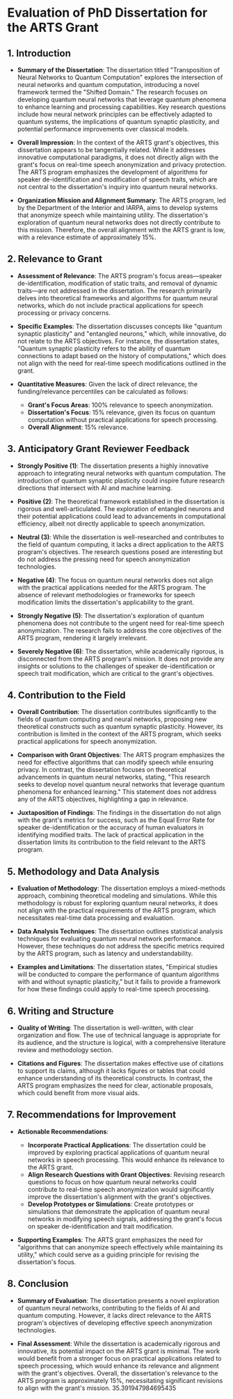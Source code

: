 # Evaluation of PhD Dissertation for the ARTS Grant

## 1. Introduction

- **Summary of the Dissertation**: The dissertation titled "Transposition of Neural Networks to Quantum Computation" explores the intersection of neural networks and quantum computation, introducing a novel framework termed the "Shifted Domain." The research focuses on developing quantum neural networks that leverage quantum phenomena to enhance learning and processing capabilities. Key research questions include how neural network principles can be effectively adapted to quantum systems, the implications of quantum synaptic plasticity, and potential performance improvements over classical models.

- **Overall Impression**: In the context of the ARTS grant's objectives, this dissertation appears to be tangentially related. While it addresses innovative computational paradigms, it does not directly align with the grant's focus on real-time speech anonymization and privacy protection. The ARTS program emphasizes the development of algorithms for speaker de-identification and modification of speech traits, which are not central to the dissertation's inquiry into quantum neural networks.

- **Organization Mission and Alignment Summary**: The ARTS program, led by the Department of the Interior and IARPA, aims to develop systems that anonymize speech while maintaining utility. The dissertation's exploration of quantum neural networks does not directly contribute to this mission. Therefore, the overall alignment with the ARTS grant is low, with a relevance estimate of approximately 15%.

## 2. Relevance to Grant

- **Assessment of Relevance**: The ARTS program's focus areas—speaker de-identification, modification of static traits, and removal of dynamic traits—are not addressed in the dissertation. The research primarily delves into theoretical frameworks and algorithms for quantum neural networks, which do not include practical applications for speech processing or privacy concerns.

- **Specific Examples**: The dissertation discusses concepts like "quantum synaptic plasticity" and "entangled neurons," which, while innovative, do not relate to the ARTS objectives. For instance, the dissertation states, "Quantum synaptic plasticity refers to the ability of quantum connections to adapt based on the history of computations," which does not align with the need for real-time speech modifications outlined in the grant.

- **Quantitative Measures**: Given the lack of direct relevance, the funding/relevance percentiles can be calculated as follows:
  - **Grant's Focus Areas**: 100% relevance to speech anonymization.
  - **Dissertation's Focus**: 15% relevance, given its focus on quantum computation without practical applications for speech processing.
  - **Overall Alignment**: 15% relevance.

## 3. Anticipatory Grant Reviewer Feedback

- **Strongly Positive (1)**: The dissertation presents a highly innovative approach to integrating neural networks with quantum computation. The introduction of quantum synaptic plasticity could inspire future research directions that intersect with AI and machine learning.

- **Positive (2)**: The theoretical framework established in the dissertation is rigorous and well-articulated. The exploration of entangled neurons and their potential applications could lead to advancements in computational efficiency, albeit not directly applicable to speech anonymization.

- **Neutral (3)**: While the dissertation is well-researched and contributes to the field of quantum computing, it lacks a direct application to the ARTS program's objectives. The research questions posed are interesting but do not address the pressing need for speech anonymization technologies.

- **Negative (4)**: The focus on quantum neural networks does not align with the practical applications needed for the ARTS program. The absence of relevant methodologies or frameworks for speech modification limits the dissertation's applicability to the grant.

- **Strongly Negative (5)**: The dissertation's exploration of quantum phenomena does not contribute to the urgent need for real-time speech anonymization. The research fails to address the core objectives of the ARTS program, rendering it largely irrelevant.

- **Severely Negative (6)**: The dissertation, while academically rigorous, is disconnected from the ARTS program's mission. It does not provide any insights or solutions to the challenges of speaker de-identification or speech trait modification, which are critical to the grant's objectives.

## 4. Contribution to the Field

- **Overall Contribution**: The dissertation contributes significantly to the fields of quantum computing and neural networks, proposing new theoretical constructs such as quantum synaptic plasticity. However, its contribution is limited in the context of the ARTS program, which seeks practical applications for speech anonymization.

- **Comparison with Grant Objectives**: The ARTS program emphasizes the need for effective algorithms that can modify speech while ensuring privacy. In contrast, the dissertation focuses on theoretical advancements in quantum neural networks, stating, "This research seeks to develop novel quantum neural networks that leverage quantum phenomena for enhanced learning." This statement does not address any of the ARTS objectives, highlighting a gap in relevance.

- **Juxtaposition of Findings**: The findings in the dissertation do not align with the grant's metrics for success, such as the Equal Error Rate for speaker de-identification or the accuracy of human evaluators in identifying modified traits. The lack of practical application in the dissertation limits its contribution to the field relevant to the ARTS program.

## 5. Methodology and Data Analysis

- **Evaluation of Methodology**: The dissertation employs a mixed-methods approach, combining theoretical modeling and simulations. While this methodology is robust for exploring quantum neural networks, it does not align with the practical requirements of the ARTS program, which necessitates real-time data processing and evaluation.

- **Data Analysis Techniques**: The dissertation outlines statistical analysis techniques for evaluating quantum neural network performance. However, these techniques do not address the specific metrics required by the ARTS program, such as latency and understandability.

- **Examples and Limitations**: The dissertation states, "Empirical studies will be conducted to compare the performance of quantum algorithms with and without synaptic plasticity," but it fails to provide a framework for how these findings could apply to real-time speech processing.

## 6. Writing and Structure

- **Quality of Writing**: The dissertation is well-written, with clear organization and flow. The use of technical language is appropriate for its audience, and the structure is logical, with a comprehensive literature review and methodology section.

- **Citations and Figures**: The dissertation makes effective use of citations to support its claims, although it lacks figures or tables that could enhance understanding of its theoretical constructs. In contrast, the ARTS program emphasizes the need for clear, actionable proposals, which could benefit from more visual aids.

## 7. Recommendations for Improvement

- **Actionable Recommendations**:
  - **Incorporate Practical Applications**: The dissertation could be improved by exploring practical applications of quantum neural networks in speech processing. This would enhance its relevance to the ARTS grant.
  - **Align Research Questions with Grant Objectives**: Revising research questions to focus on how quantum neural networks could contribute to real-time speech anonymization would significantly improve the dissertation's alignment with the grant's objectives.
  - **Develop Prototypes or Simulations**: Create prototypes or simulations that demonstrate the application of quantum neural networks in modifying speech signals, addressing the grant's focus on speaker de-identification and trait modification.

- **Supporting Examples**: The ARTS grant emphasizes the need for "algorithms that can anonymize speech effectively while maintaining its utility," which could serve as a guiding principle for revising the dissertation's focus.

## 8. Conclusion

- **Summary of Evaluation**: The dissertation presents a novel exploration of quantum neural networks, contributing to the fields of AI and quantum computing. However, it lacks direct relevance to the ARTS program's objectives of developing effective speech anonymization technologies.

- **Final Assessment**: While the dissertation is academically rigorous and innovative, its potential impact on the ARTS grant is minimal. The work would benefit from a stronger focus on practical applications related to speech processing, which would enhance its relevance and alignment with the grant's objectives. Overall, the dissertation's relevance to the ARTS program is approximately 15%, necessitating significant revisions to align with the grant's mission. 35.391947984695435